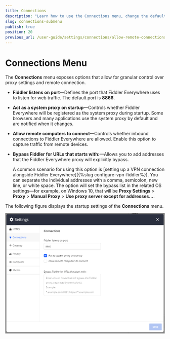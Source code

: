 ```yaml
---
title: Connections
description: "Learn how to use the Connections menu, change the default proxy port, and allow remote connections in the Fiddler Everywhere web-debugging HTTP-proxy client."
slug: connections-submenu
publish: true
position: 20
previous_url: /user-guide/settings/connections/allow-remote-connections
---
```


# Connections Menu

The **Connections** menu exposes options that allow for granular control over proxy settings and remote connection.

* **Fiddler listens on port**&mdash;Defines the port that Fiddler Everywhere uses to listen for web traffic. The default port is **8866**.
* **Act as a system proxy on startup**&mdash;Controls whether Fiddler Everywhere will be registered as the system proxy during startup. Some browsers and many applications use the system proxy by default and are notified when it changes.
* **Allow remote computers to connect**&mdash;Controls whether inbound connections to Fiddler Everywhere are allowed. Enable this option to capture traffic from remote devices.
* **Bypass Fiddler for URLs that starts with:**&mdash;Allows you to add addresses that the Fiddler Everywhere proxy will explicitly bypass.

    A common scenario for using this option is [setting up a VPN connection alongside Fiddler Everywhere]({%slug configure-vpn-fiddler%}). You can separate the individual addresses with a comma, semicolon, new line, or white space. The option will set the bypass list in the related OS settings&mdash;for example, on Windows 10, that will be **Proxy Settings** > **Proxy** > **Manual Proxy** > **Use proxy server except for addresses...**.

The following figure displays the startup settings of the **Connections** menu.

![Act as a system proxy on startup setting](../../images/settings/settings-connections.png)
